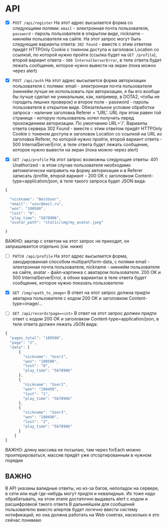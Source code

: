 
# API
- [x] `POST /api/register` На этот адрес высылается форма со следующими полями: `email` - электронная почта пользователя, `password` - пароль пользователя в открытом виде, nickname - никнейм пользователя на сайте. На этот запрос могут быть следующие варианты ответа: `302 Found` - вместе с этим ответом придёт HTTPOnly Cookie с токеном доступа и заголовок Location со ссылкой, по которой нужно пройти (ссылка будет на `GET /profile`), второй вариант ответа - `500 InternalServerError`, в теле ответа будет лежать сообщение, которое нужно вывести на экран (пока можно через alert)

- [x] `POST /api/auth` На этот адрес высылается форма авторизации пользователя с полями: email - электронная почта пользователя (никнейм лучше не использовать при авторизации, я бы его вообще бы лучше сделал не уникальным, как, например, в DOTA2, чтобы не городить лишних проверок) и второе поле - password - пароль пользователя в открытом виде. Обязательное условие обработки запроса - наличие заголовка Referer = 'URL'. URL при этом равен той странице - которую пользователь хотел получить перед прохождением авторизации. По умолчанию URL='/'. Варианты ответа сервера 302 Found - вместе с этим ответом придёт HTTPOnly Cookie с токеном доступа и заголовок Location со ссылкой на URL из заголовка Referer, по которой нужно пройти, второй вариант ответа - 500 InternalServerError, в теле ответа будет лежать сообщение, которое нужно вывести на экран (пока можно через alert)

- [x] `GET /api/profile` На этот запрос возможны следующие ответы: 401 Unathorized - в этом случае пользователя необходимо автоматически направить на форму авторихации и в Referer записать /profile, второй вариант - 200 OK с заголовком Content-type=application/json, в теле такого запроса будет JSON вида:
```javascript
{

  "nickname": "BestUser",
  "email": "user@mail.ru",
  "won": "100500",
  "lost": "0",
  "play_time": "5678906",
  "avatar_path": "static/img/my_avatar.jpeg"

}
```

ВАЖНО: аватар с ответом на этот запрос не приходит, он запрашивается отдельно (см. ниже)

- [ ] `PATCH /api/profile` Ha этот адрес высылается форма, закодированная способом multipart/form-data, с полями email - электронная почта пользователя, nickname - никнейм пользователя на сайте, avatar - файл-картинка с аватаром пользователя. 200 OK и 500 InternalServerError, в обоих вариантах в теле ответа будет сообщение, которое нужно показать пользователю

- [x] `GET /img/<path_to_image>` В ответ на этот запрос должна придти аватарка пользователя с кодом 200 OK и заголовком Content-type=image/...

- [ ] `GET /api/records?page=<int>` В ответ на этот запрос должен придти ответ с кодом 200 OK и заголовком Content-type=application/json, в теле ответа должен лежать JSON вида:
```javascript
{
  "pages_total": "100500",
  "page": "2",
  "data": [
      {
        "nickname": "User1",
        "won": "100500",
        "lost": "0",
        "play_time": "5678906"
      },
      {
        "nickname": "User2",
        "won": "100499",
        "lost": "1",
        "play_time": "5678906"
      },
      {
        "nickname": "User3",
        "won": "100498",
        "lost": "2",
        "play_time": "5678906"
      }
    ]
}
 ```
ВАЖНО: длину массива не посылаю, там через forEach можно проитерироваться, массив придёт уже отсортированным в нужном порядке

## ВАЖНО
В API указаны валидные ответы, но из-за багов, неполадок на сервере, в сети или ещё где-нибудь могут придти и невалидные. Их тоже надо обрабатывать, на этом этапе достаточно выдавать alert с кодом и расшифровкой такого ответа
В дальнейшем для сообщений пользователю вместо алертов будет логично ввести систему нотификаций, но она должна работать на Web сокетах, насколько я это сейчас понимаю
